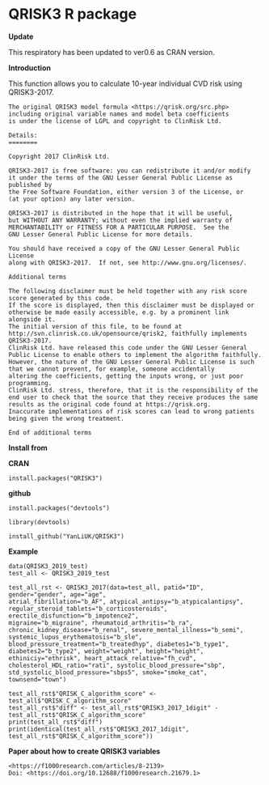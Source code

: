 # QRISK3 R package

**Update**

This respiratory has been updated to ver0.6 as CRAN version.

**Introduction**

This function allows you to calculate 10-year individual CVD risk using QRISK3-2017.

    The original QRISK3 model formula <https://qrisk.org/src.php> 
    including original variable names and model beta coefficients
    is under the license of LGPL and copyright to ClinRisk Ltd. 

    Details:
    ========

    Copyright 2017 ClinRisk Ltd.

    QRISK3-2017 is free software: you can redistribute it and/or modify
    it under the terms of the GNU Lesser General Public License as published by
    the Free Software Foundation, either version 3 of the License, or
    (at your option) any later version.
      
    QRISK3-2017 is distributed in the hope that it will be useful,
    but WITHOUT ANY WARRANTY; without even the implied warranty of
    MERCHANTABILITY or FITNESS FOR A PARTICULAR PURPOSE.  See the
    GNU Lesser General Public License for more details.
      
    You should have received a copy of the GNU Lesser General Public License
    along with QRISK3-2017.  If not, see http://www.gnu.org/licenses/.
      
    Additional terms
      
    The following disclaimer must be held together with any risk score score generated by this code.  
    If the score is displayed, then this disclaimer must be displayed or otherwise be made easily accessible, e.g. by a prominent link alongside it.
    The initial version of this file, to be found at http://svn.clinrisk.co.uk/opensource/qrisk2, faithfully implements QRISK3-2017.
    ClinRisk Ltd. have released this code under the GNU Lesser General Public License to enable others to implement the algorithm faithfully.
    However, the nature of the GNU Lesser General Public License is such that we cannot prevent, for example, someone accidentally 
    altering the coefficients, getting the inputs wrong, or just poor programming.
    ClinRisk Ltd. stress, therefore, that it is the responsibility of the end user to check that the source that they receive produces the same 
    results as the original code found at https://qrisk.org.
    Inaccurate implementations of risk scores can lead to wrong patients being given the wrong treatment.
      
    End of additional terms

**Install from**

   **CRAN**
   
    install.packages("QRISK3")

  **github**

    install.packages("devtools")

    library(devtools)

    install_github("YanLiUK/QRISK3")
  
**Example**

    data(QRISK3_2019_test)
    test_all <- QRISK3_2019_test

    test_all_rst <- QRISK3_2017(data=test_all, patid="ID", gender="gender", age="age",
    atrial_fibrillation="b_AF", atypical_antipsy="b_atypicalantipsy",
    regular_steroid_tablets="b_corticosteroids", erectile_disfunction="b_impotence2",
    migraine="b_migraine", rheumatoid_arthritis="b_ra", 
    chronic_kidney_disease="b_renal", severe_mental_illness="b_semi",
    systemic_lupus_erythematosis="b_sle",
    blood_pressure_treatment="b_treatedhyp", diabetes1="b_type1",
    diabetes2="b_type2", weight="weight", height="height",
    ethiniciy="ethrisk", heart_attack_relative="fh_cvd", 
    cholesterol_HDL_ratio="rati", systolic_blood_pressure="sbp",
    std_systolic_blood_pressure="sbps5", smoke="smoke_cat", townsend="town")

    test_all_rst$"QRISK_C_algorithm_score" <- test_all$"QRISK_C_algorithm_score"
    test_all_rst$"diff" <- test_all_rst$"QRISK3_2017_1digit" - test_all_rst$"QRISK_C_algorithm_score"
    print(test_all_rst$"diff")
    print(identical(test_all_rst$"QRISK3_2017_1digit", test_all_rst$"QRISK_C_algorithm_score"))

**Paper about how to create QRISK3 variables**

    <https://f1000research.com/articles/8-2139>
    Doi: <https://doi.org/10.12688/f1000research.21679.1> 
